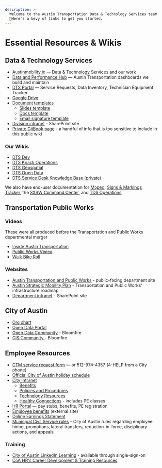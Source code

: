 ```yaml
---
description: >-
  ​Welcome to the Austin Transportation Data & Technology Services team!
  👋Here's a bevy of links to get you started.​
---
```


# Essential Resources & Wikis

## Data & Technology Services

* [Austinmobility.io](https://austinmobility.io/) — Data & Technology Services and our work
* [Data and Performance Hub](http://transportation.austintexas.io/) — Austin Transportation dashboards we build and maintain
* [DTS Portal](http://atd.knack.com/dts) — Service Requests, Data Inventory, Technician Equipment Tracker
* [Google Drive](https://drive.google.com/drive/folders/1fNmU-czryk5wJsn1gmb4WYUJJdut8Me7)
* [Document templates](https://drive.google.com/open?id=1Txqc8xGkwa3h9lrRoXGzGjLlVo0S8DA6)
  * [Slides template](https://docs.google.com/presentation/d/1VNhW2JrTdSky9Z0KaOlz6DijRHjcC\_6d1gYiZWRgnno/edit?usp=drive\_link)
  * [Docs template](https://docs.google.com/document/d/1DoT8kbC2eSrhkNXhGwAY2DhQHBjdfXrsHgQgx7wqjPs/edit?usp=drive\_link)
  * [Email signature template](https://docs.google.com/document/d/1OAoBll9rIl6XZq2uOShm5HCbHJboOt0SLP\_wK6tjkEE/edit)
* [Division intranet](https://cityofaustin.sharepoint.com/sites/ATDDTS) - SharePoint site
* [Private GitBook page](https://app.gitbook.com/@atd-dts/s/dts-service-desk-knowledge-base/onboarding/general) - a handful of info that is too sensitive to include in this public wiki

### Our Wikis

* [DTS Dev](https://atd-dts.gitbook.io/atd-dev/)&#x20;
* [DTS Knack Operations](https://atd-dts.gitbook.io/atd-knack-operations/)
* [DTS Geospatial](https://atd-dts.gitbook.io/atd-geospatial/)
* [DTS Open Data](https://atd-dts.gitbook.io/open-data/)
* [DTS Service Desk Knowledge Base (private)](https://app.gitbook.com/@atd-dts/s/dts-service-desk-knowledge-base/)

We also have end-user documentation for [Moped](https://app.gitbook.com/o/-LzDQOVGhTudbKRDGpUA/s/-MIQvl\_rKnZ\_-wHRdp4J/), [Signs & Markings Tracker](https://atd-dts.gitbook.io/signs-and-markings-tracker-help-guides/), the [SXSW Command Center](https://atd-dts.gitbook.io/command-center-resources/), and [TDS Operations](https://app.gitbook.com/o/-LzDQOVGhTudbKRDGpUA/s/-Mdw\_HGhQRPU5N26oPGn/)

## Transportation Public Works

### Videos

These were all produced before the Transportation and Public Works departmental merger&#x20;

* [Inside Austin Transportation](https://www.youtube.com/watch?v=ERinYUmx9V0)&#x20;
* [Public Works Vimeo](https://vimeo.com/austinpublicworks)
* [Walk Bike Roll](https://vimeo.com/586077566)

### Websites

* [Austin Transportation and Public Works](http://www.austintexas.gov/department/transportation) - public-facing department site
* [Austin Strategic Mobility Plan](https://www.austintexas.gov/department/austin-strategic-mobility-plan) - Transportation and Public Works' infrastructure roadmap
* [Department intranet](https://cityofaustin.sharepoint.com/sites/ATDHub) - SharePoint site

## City of Austin

* [Org chart](https://www.austintexas.gov/service/city-organizational-and-department-chart)
* [Open Data Portal](https://data.austintexas.gov/)
* [Open Data Community](https://opendata.bloomfire.com/) - Bloomfire
* [GIS Community ](https://austingis.bloomfire.com/)- Bloomfire

## Employee Resources

* [CTM service request form](https://atx.servicenowservices.com/sp) — or 512-974-4357 (4-HELP from a City phone)
* [Official City of Austin holiday schedule](http://www.austintexas.gov/department/official-city-holidays)
* [City Intranet](https://cityspace.austintexas.gov/Home)
  * [Benefits ](https://cityspace.austintexas.gov/Benefits)
  * [Policies and Procedures](https://cityspace.austintexas.gov/Policies-Procedures)
  * [Technology Resources](https://cityspace.austintexas.gov/Technology-Resources)
  * [Healthy Connections](http://cityspace.ci.austin.tx.us/services/healthyconnections) - includes PE classes
* [HR Portal](https://hrdcfprod.coacd.org/) — pay stubs, benefits, PE registration
* [Employee benefits](http://www.austintexas.gov/department/active-employee-benefits/) (external site)
* [Online Earnings Statement](https://www.ci.austin.tx.us/eaccess/default.cfm)
* [Municipal Civil Service rules](https://www.austintexas.gov/department/municipal-civil-service-rules) - City of Austin rules regarding employee hiring, promotions, lateral transfers, reduction-in-force, disciplinary actions, and appeals

### Training

* [City of Austin LinkedIn Learning](https://www.linkedin.com/learning/?accountId=55898036\&u=55898036\&success=true\&authUUID=fzCyYwylTz6M1VC59AmApQ%3D%3D) - available through single-sign-on
* [CoA HR's Career Development & Training Resources](https://cityspace.austintexas.gov/Career-Development-Training)
